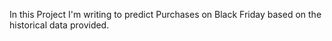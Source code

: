In this Project I'm writing to predict Purchases on Black Friday based on the historical data provided.


